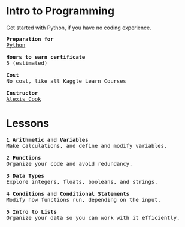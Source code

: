 # Intro to Programming
Get started with Python, if you have no coding experience.
<pre>
<b>Preparation for</b>
<ins>Python</ins>

<b>Hours to earn certificate</b>
5 (estimated)

<b>Cost</b>
No cost, like all Kaggle Learn Courses

<b>Instructor</b>
<ins>Alexis Cook</ins>
</pre>


# Lessons
<pre>
<b>1 Arithmetic and Variables</b>
Make calculations, and define and modify variables.
  
<b>2 Functions</b>
Organize your code and avoid redundancy.

<b>3 Data Types</b>
Explore integers, floats, booleans, and strings.

<b>4 Conditions and Conditional Statements</b>
Modify how functions run, depending on the input.

<b>5 Intro to Lists</b>
Organize your data so you can work with it efficiently.
</pre>
